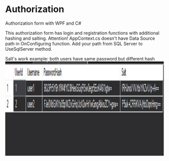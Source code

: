 # Authorization
Authorization form with WPF and C#

This authorization form has login and registration functions with additional hashing and salting. 
Attention! AppContext.cs doesn't have Data Source path in OnConfiguring function. Add your path from SQL Server to UseSqlServer method.

Salt's work example: both users have same password but different hash
<img width="auto" height="300" alt="salt_example" src="img/salt_example.jpg">
